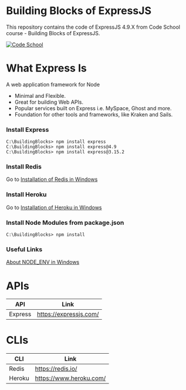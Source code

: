 # Building Blocks of ExpressJS
This repository contains the code of ExpressJS 4.9.X from Code School course - Building Blocks of ExpressJS.

[![Code School](https://www.codeschool.com/assets/logos/logo-code-school-ps-af6d2dac2b8f78566e48a0e451a9233894464e64927376b87d88402aebb76803.svg)](http://campus.codeschool.com/courses/building-blocks-of-express-js)

# What Express Is
A web application framework for Node
- Minimal and Flexible.
- Great for building Web APIs.
- Popular services built on Express i.e. MySpace, Ghost and more.
- Foundation for other tools and frameworks, like Kraken and Sails.

### Install Express

```
C:\BuildingBlocks> npm install express
C:\BuildingBlocks> npm install express@4.9
C:\BuildingBlocks> npm install express@3.15.2
```
### Install Redis

Go to [Installation of Redis in Windows](https://github.com/MicrosoftArchive/redis)

### Install Heroku

Go to [Installation of Heroku in Windows](https://devcenter.heroku.com/articles/heroku-cli#windows)


### Install Node Modules from package.json

```
C:\BuildingBlocks> npm install
```

### Useful Links

[About NODE_ENV in Windows](https://stackoverflow.com/questions/11928013/node-env-is-not-recognized-as-an-internal-or-external-command-operable-comman)

# APIs

| API  | Link |
| ------ | ------ |
| Express | https://expressjs.com/ |

# CLIs

| CLI  | Link |
| ------ | ------ |
| Redis | https://redis.io/ |
| Heroku | https://www.heroku.com/ |